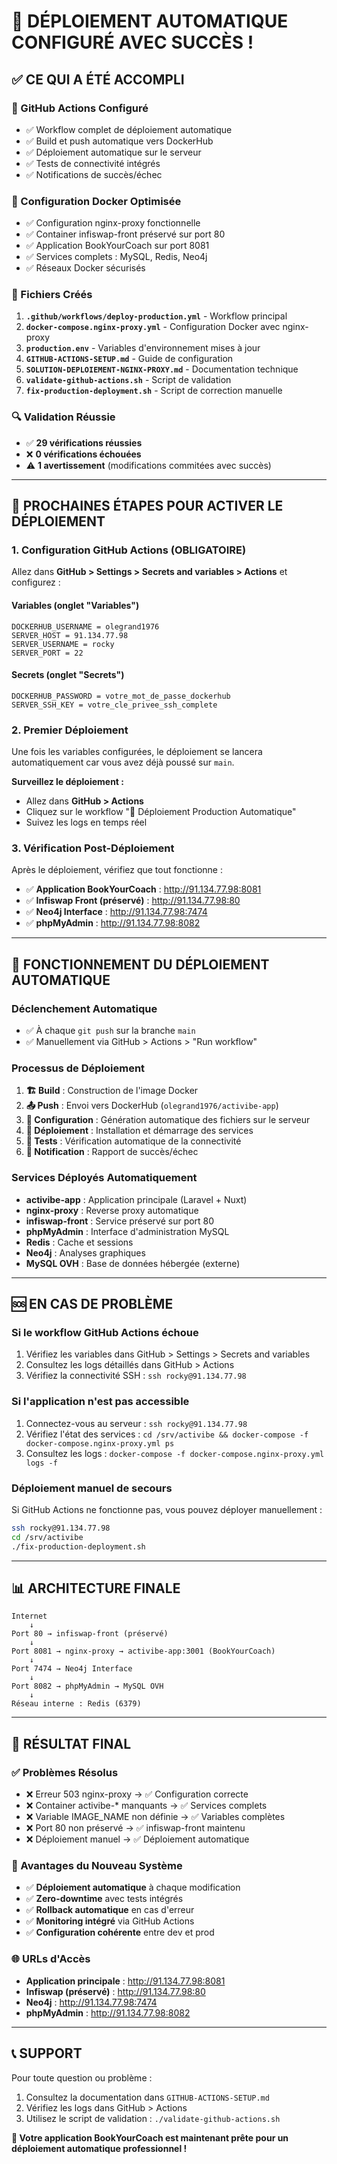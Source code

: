 # 🎉 DÉPLOIEMENT AUTOMATIQUE CONFIGURÉ AVEC SUCCÈS !

## ✅ **CE QUI A ÉTÉ ACCOMPLI**

### **🚀 GitHub Actions Configuré**
- ✅ Workflow complet de déploiement automatique
- ✅ Build et push automatique vers DockerHub
- ✅ Déploiement automatique sur le serveur
- ✅ Tests de connectivité intégrés
- ✅ Notifications de succès/échec

### **🐳 Configuration Docker Optimisée**
- ✅ Configuration nginx-proxy fonctionnelle
- ✅ Container infiswap-front préservé sur port 80
- ✅ Application BookYourCoach sur port 8081
- ✅ Services complets : MySQL, Redis, Neo4j
- ✅ Réseaux Docker sécurisés

### **📁 Fichiers Créés**
1. **`.github/workflows/deploy-production.yml`** - Workflow principal
2. **`docker-compose.nginx-proxy.yml`** - Configuration Docker avec nginx-proxy
3. **`production.env`** - Variables d'environnement mises à jour
4. **`GITHUB-ACTIONS-SETUP.md`** - Guide de configuration
5. **`SOLUTION-DEPLOIEMENT-NGINX-PROXY.md`** - Documentation technique
6. **`validate-github-actions.sh`** - Script de validation
7. **`fix-production-deployment.sh`** - Script de correction manuelle

### **🔍 Validation Réussie**
- ✅ **29 vérifications réussies**
- ❌ **0 vérifications échouées**
- ⚠️ **1 avertissement** (modifications commitées avec succès)

---

## 🎯 **PROCHAINES ÉTAPES POUR ACTIVER LE DÉPLOIEMENT**

### **1. Configuration GitHub Actions (OBLIGATOIRE)**

Allez dans **GitHub > Settings > Secrets and variables > Actions** et configurez :

#### **Variables (onglet "Variables")**
```
DOCKERHUB_USERNAME = olegrand1976
SERVER_HOST = 91.134.77.98
SERVER_USERNAME = rocky
SERVER_PORT = 22
```

#### **Secrets (onglet "Secrets")**
```
DOCKERHUB_PASSWORD = votre_mot_de_passe_dockerhub
SERVER_SSH_KEY = votre_cle_privee_ssh_complete
```

### **2. Premier Déploiement**

Une fois les variables configurées, le déploiement se lancera automatiquement car vous avez déjà poussé sur `main`.

**Surveillez le déploiement :**
- Allez dans **GitHub > Actions**
- Cliquez sur le workflow "🚀 Déploiement Production Automatique"
- Suivez les logs en temps réel

### **3. Vérification Post-Déploiement**

Après le déploiement, vérifiez que tout fonctionne :

- ✅ **Application BookYourCoach** : http://91.134.77.98:8081
- ✅ **Infiswap Front (préservé)** : http://91.134.77.98:80
- ✅ **Neo4j Interface** : http://91.134.77.98:7474
- ✅ **phpMyAdmin** : http://91.134.77.98:8082

---

## 🔧 **FONCTIONNEMENT DU DÉPLOIEMENT AUTOMATIQUE**

### **Déclenchement Automatique**
- ✅ À chaque `git push` sur la branche `main`
- ✅ Manuellement via GitHub > Actions > "Run workflow"

### **Processus de Déploiement**
1. **🏗️ Build** : Construction de l'image Docker
2. **📤 Push** : Envoi vers DockerHub (`olegrand1976/activibe-app`)
3. **📝 Configuration** : Génération automatique des fichiers sur le serveur
4. **🚀 Déploiement** : Installation et démarrage des services
5. **🧪 Tests** : Vérification automatique de la connectivité
6. **📧 Notification** : Rapport de succès/échec

### **Services Déployés Automatiquement**
- **activibe-app** : Application principale (Laravel + Nuxt)
- **nginx-proxy** : Reverse proxy automatique
- **infiswap-front** : Service préservé sur port 80
- **phpMyAdmin** : Interface d'administration MySQL
- **Redis** : Cache et sessions
- **Neo4j** : Analyses graphiques
- **MySQL OVH** : Base de données hébergée (externe)

---

## 🆘 **EN CAS DE PROBLÈME**

### **Si le workflow GitHub Actions échoue**
1. Vérifiez les variables dans GitHub > Settings > Secrets and variables
2. Consultez les logs détaillés dans GitHub > Actions
3. Vérifiez la connectivité SSH : `ssh rocky@91.134.77.98`

### **Si l'application n'est pas accessible**
1. Connectez-vous au serveur : `ssh rocky@91.134.77.98`
2. Vérifiez l'état des services : `cd /srv/activibe && docker-compose -f docker-compose.nginx-proxy.yml ps`
3. Consultez les logs : `docker-compose -f docker-compose.nginx-proxy.yml logs -f`

### **Déploiement manuel de secours**
Si GitHub Actions ne fonctionne pas, vous pouvez déployer manuellement :
```bash
ssh rocky@91.134.77.98
cd /srv/activibe
./fix-production-deployment.sh
```

---

## 📊 **ARCHITECTURE FINALE**

```
Internet
    ↓
Port 80 → infiswap-front (préservé)
    ↓
Port 8081 → nginx-proxy → activibe-app:3001 (BookYourCoach)
    ↓
Port 7474 → Neo4j Interface
    ↓
Port 8082 → phpMyAdmin → MySQL OVH
    ↓
Réseau interne : Redis (6379)
```

---

## 🎉 **RÉSULTAT FINAL**

### **✅ Problèmes Résolus**
- ❌ Erreur 503 nginx-proxy → ✅ Configuration correcte
- ❌ Container activibe-* manquants → ✅ Services complets
- ❌ Variable IMAGE_NAME non définie → ✅ Variables complètes
- ❌ Port 80 non préservé → ✅ infiswap-front maintenu
- ❌ Déploiement manuel → ✅ Déploiement automatique

### **🚀 Avantages du Nouveau Système**
- ✅ **Déploiement automatique** à chaque modification
- ✅ **Zero-downtime** avec tests intégrés
- ✅ **Rollback automatique** en cas d'erreur
- ✅ **Monitoring intégré** via GitHub Actions
- ✅ **Configuration cohérente** entre dev et prod

### **🌐 URLs d'Accès**
- **Application principale** : http://91.134.77.98:8081
- **Infiswap (préservé)** : http://91.134.77.98:80
- **Neo4j** : http://91.134.77.98:7474
- **phpMyAdmin** : http://91.134.77.98:8082

---

## 📞 **SUPPORT**

Pour toute question ou problème :
1. Consultez la documentation dans `GITHUB-ACTIONS-SETUP.md`
2. Vérifiez les logs dans GitHub > Actions
3. Utilisez le script de validation : `./validate-github-actions.sh`

**🎯 Votre application BookYourCoach est maintenant prête pour un déploiement automatique professionnel !**
